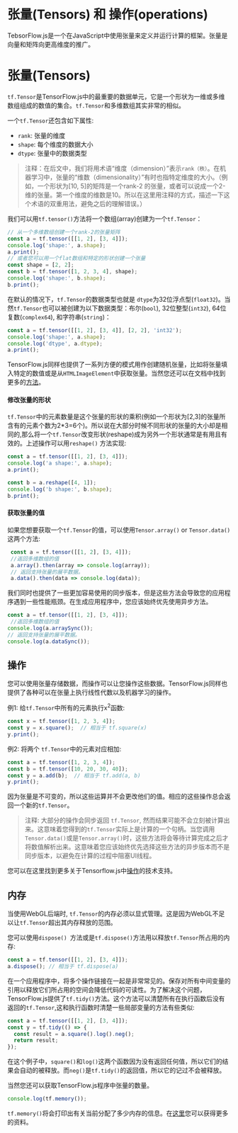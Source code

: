 # 张量(Tensors) 和 操作(operations)

TebsorFlow.js是一个在JavaScript中使用张量来定义并运行计算的框架。张量是向量和矩阵向更高维度的推广。

# 张量(Tensors)

`tf.Tensor`是TensorFlow.js中的最重要的数据单元，它是一个形状为一维或多维数组组成的数值的集合。`tf.Tensor`和多维数组其实非常的相似。

一个`tf.Tensor`还包含如下属性:

*   `rank`: 张量的维度
*   `shape`: 每个维度的数据大小
*   `dtype`: 张量中的数据类型

>注释：在后文中，我们将用术语“维度（dimension）”表示`rank（秩）`。在机器学习中，张量的“维数（dimensionality）”有时也指特定维度的大小。（例如，一个形状为[10, 5]的矩阵是一个rank-2 的张量，或者可以说成一个2-维的张量。第一个维度的维数是10。所以在这里用注释的方式，描述一下这个术语的双重用法，避免之后的理解错误。）

我们可以用`tf.tensor()`方法将一个数组(array)创建为一个`tf.Tensor`：

```js
// 从一个多维数组创建一个rank-2的张量矩阵
const a = tf.tensor([[1, 2], [3, 4]]);
console.log('shape:', a.shape);
a.print();
// 或者您可以用一个flat数组和特定的形状创建一个张量
const shape = [2, 2];
const b = tf.tensor([1, 2, 3, 4], shape);
console.log('shape:', b.shape);
b.print();
```

在默认的情况下，`tf.Tensor`的数据类型也就是 `dtype`为32位浮点型(`float32`)。当然`tf.Tensor`也可以被创建为以下数据类型：布尔(`bool`), 32位整型(`int32`), 64位复数(`complex64`), 和字符串(`string`)：

```js
const a = tf.tensor([[1, 2], [3, 4]], [2, 2], 'int32');
console.log('shape:', a.shape);
console.log('dtype', a.dtype);
a.print();
```

TensorFlow.js同样也提供了一系列方便的模式用作创建随机张量，比如将张量填入特定的数值或是从`HTMLImageElement`中获取张量。当然您还可以在文档中找到更多的[方法](https://js.tensorflow.org/api/latest/#Tensors-Creation)。


#### 修改张量的形状

`tf.Tensor`中的元素数量是这个张量的形状的乘积(例如一个形状为[2,3]的张量所含有的元素个数为2*3=6个)。所以说在大部分时候不同形状的张量的大小却是相同的,那么将一个`tf.Tensor`改变形状(reshape)成为另外一个形状通常是有用且有效的。上述操作可以用`reshape()` 方法实现:

```js
const a = tf.tensor([[1, 2], [3, 4]]);
console.log('a shape:', a.shape);
a.print();

const b = a.reshape([4, 1]);
console.log('b shape:', b.shape);
b.print();
```

#### 获取张量的值

如果您想要获取一个`tf.Tensor`的值，可以使用`Tensor.array()` or `Tensor.data()`这两个方法:

```js
 const a = tf.tensor([[1, 2], [3, 4]]);
 //返回多维数组的值
 a.array().then(array => console.log(array));
 // 返回支持张量的展平数据。
 a.data().then(data => console.log(data));
```

我们同时也提供了一些更加容易使用的同步版本，但是这些方法会导致您的应用程序遇到一些性能瓶颈。在生成应用程序中，您应该始终优先使用异步方法。

```js
const a = tf.tensor([[1, 2], [3, 4]]);
 //返回多维数组的值
console.log(a.arraySync());
// 返回支持张量的展平数据。
console.log(a.dataSync());
```

## 操作

您可以使用张量存储数据，而操作可以让您操作这些数据。TensorFlow.js同样也提供了各种可以在张量上执行线性代数以及机器学习的操作。

例1: 给`tf.Tensor`中所有的元素执行x<sup>2</sup>函数:

```js
const x = tf.tensor([1, 2, 3, 4]);
const y = x.square();  // 相当于 tf.square(x)
y.print();
```

例2: 将两个 `tf.Tensor`中的元素对应相加:

```js
const a = tf.tensor([1, 2, 3, 4]);
const b = tf.tensor([10, 20, 30, 40]);
const y = a.add(b);  // 相当于 tf.add(a, b)
y.print();
```

因为张量是不可变的，所以这些运算并不会更改他们的值。相应的这些操作总会返回一个新的`tf.Tensor`。

> 注释: 大部分的操作会同步返回 `tf.Tensor`, 然而结果可能不会立刻被计算出来。这意味着您得到的`tf.Tensor`实际上是计算的一个句柄。当您调用`Tensor.data()`或是`Tensor.array()`时，这些方法将会等待计算完成之后才将数值解析出来。这意味着您应该始终优先选择这些方法的异步版本而不是同步版本，以避免在计算的过程中阻塞UI线程。

您可以在这里找到更多关于Tensorflow.js中[操作](https://js.tensorflow.org/api/latest/#Operations)的技术支持。

## 内存

当使用WebGL后端时, `tf.Tensor`的内存必须以显式管理。这是因为WebGL不足以让`tf.Tensor`超出其内存释放的范围。

您可以使用`dispose() `方法或是`tf.dispose()`方法用以释放`tf.Tensor`所占用的内存:

```js
const a = tf.tensor([[1, 2], [3, 4]]);
a.dispose(); // 相当于 tf.dispose(a)
```

在一个应用程序中，将多个操作链接在一起是非常常见的。保存对所有中间变量的引用以释放它们所占用的空间会降低代码的可读性。为了解决这个问题，TensorFlow.js提供了`tf.tidy()`方法。这个方法可以清楚所有在执行函数后没有返回的`tf.Tensor`,这和执行函数时清楚一些局部变量的方法有些类似:

```js
const a = tf.tensor([[1, 2], [3, 4]]);
const y = tf.tidy(() => {
  const result = a.square().log().neg();
  return result;
});
```

在这个例子中，`square()`和`log()`这两个函数因为没有返回任何值，所以它们的结果会自动的被释放。而`neg()`是`tf.tidy()`的返回值，所以它的记过不会被释放。

当然您还可以获取TensorFlow.js程序中张量的数量。

```js
console.log(tf.memory());
```

`tf.memory()`将会打印出有关当前分配了多少内存的信息。在[这里](https://js.tensorflow.org/api/latest/#memory)您可以获得更多的资料。
